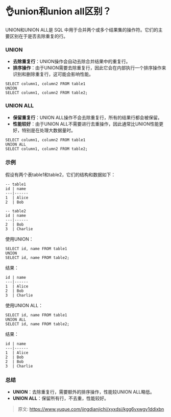 # 👌union和union all区别？

UNION和UNION ALL是 SQL 中用于合并两个或多个结果集的操作符。它们的主要区别在于是否去除重复的行。

### UNION
+ **去除重复行**：UNION操作会自动去除合并结果中的重复行。
+ **排序操作**：由于UNION需要去除重复行，因此它会在内部执行一个排序操作来识别和删除重复行，这可能会影响性能。

```plain
SELECT column1, column2 FROM table1
UNION
SELECT column1, column2 FROM table2;
```

### UNION ALL
+ **保留重复行**：UNION ALL操作不会去除重复行，所有的结果行都会被保留。
+ **性能较好**：由于UNION ALL不需要进行去重操作，因此通常比UNION性能更好，特别是在处理大数据量时。

```plain
SELECT column1, column2 FROM table1
UNION ALL
SELECT column1, column2 FROM table2;
```

### 示例
假设有两个表table1和table2，它们的结构和数据如下：

```plain
-- table1
id | name
---|------
1  | Alice
2  | Bob

-- table2
id | name
---|------
2  | Bob
3  | Charlie
```

使用UNION：

```plain
SELECT id, name FROM table1
UNION
SELECT id, name FROM table2;
```

结果：

```plain
id | name
---|------
1  | Alice
2  | Bob
3  | Charlie
```

使用UNION ALL：

```plain
SELECT id, name FROM table1
UNION ALL
SELECT id, name FROM table2;
```

结果：

```plain
id | name
---|------
1  | Alice
2  | Bob
2  | Bob
3  | Charlie
```

### 总结
+ **UNION**：去除重复行，需要额外的排序操作，性能较UNION ALL略低。
+ **UNION ALL**：保留所有行，不去重，性能较好。



> 原文: <https://www.yuque.com/jingdianjichi/xyxdsi/kgg6vxwgy1ddixbn>
